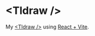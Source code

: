 # &lt;Tldraw /&gt;

My [&lt;Tldraw /&gt;](https://tldraw.dev/quick-start) using [React + Vite](https://vitejs.dev/guide/#scaffolding-your-first-vite-project).

